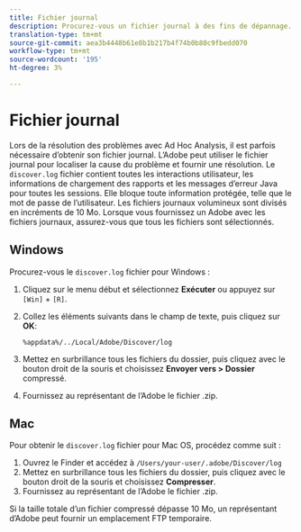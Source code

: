 ```yaml
---
title: Fichier journal
description: Procurez-vous un fichier journal à des fins de dépannage.
translation-type: tm+mt
source-git-commit: aea3b4448b61e8b1b217b4f74b0b80c9fbedd070
workflow-type: tm+mt
source-wordcount: '195'
ht-degree: 3%

---
```



# Fichier journal

Lors de la résolution des problèmes avec Ad Hoc Analysis, il est parfois nécessaire d’obtenir son fichier journal. L’Adobe peut utiliser le fichier journal pour localiser la cause du problème et fournir une résolution. Le `discover.log` fichier contient toutes les interactions utilisateur, les informations de chargement des rapports et les messages d’erreur Java pour toutes les sessions. Elle bloque toute information protégée, telle que le mot de passe de l’utilisateur. Les fichiers journaux volumineux sont divisés en incréments de 10 Mo. Lorsque vous fournissez un Adobe avec les fichiers journaux, assurez-vous que tous les fichiers sont sélectionnés.

## Windows

Procurez-vous le `discover.log` fichier pour Windows :

1. Cliquez sur le menu début et sélectionnez **Exécuter** ou appuyez sur `[Win]` + `[R]`.
2. Collez les éléments suivants dans le champ de texte, puis cliquez sur **OK**:

   ```text
   %appdata%/../Local/Adobe/Discover/log
   ```

3. Mettez en surbrillance tous les fichiers du dossier, puis cliquez avec le bouton droit de la souris et choisissez **Envoyer vers > Dossier** compressé.
4. Fournissez au représentant de l’Adobe le fichier .zip.

## Mac

Pour obtenir le `discover.log` fichier pour Mac OS, procédez comme suit :

1. Ouvrez le Finder et accédez à `/Users/your-user/.adobe/Discover/log`
2. Mettez en surbrillance tous les fichiers du dossier, puis cliquez avec le bouton droit de la souris et choisissez **Compresser**.
3. Fournissez au représentant de l’Adobe le fichier .zip.

Si la taille totale d’un fichier compressé dépasse 10 Mo, un représentant d’Adobe peut fournir un emplacement FTP temporaire.
